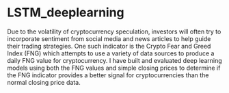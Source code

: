 # LSTM_deeplearning

Due to the volatility of cryptocurrency speculation, investors will often try to incorporate sentiment from social media and news articles to help guide their trading strategies. One such indicator is the Crypto Fear and Greed Index (FNG) which attempts to use a variety of data sources to produce a daily FNG value for cryptocurrency. I have built and evaluated deep learning models using both the FNG values and simple closing prices to determine if the FNG indicator provides a better signal for cryptocurrencies than the normal closing price data.
